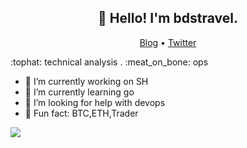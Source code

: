 
<h2 align="center">👋 Hello! I'm bdstravel.</h2>
<p align="center">
  <a href="https://www.bdser.cc">Blog</a> •
  <a href="https://twitter.com/bdstravel22">Twitter</a>
</p>
:tophat: technical analysis .  :meat_on_bone: ops  

- 🔭 I’m currently working on SH
- 🌱 I’m currently learning go
- 🤔 I’m looking for help with devops
-  :meat_on_bone: Fun fact: BTC,ETH,Trader



<picture>
<source 
  srcset="https://github-readme-stats.vercel.app/api?username=anuraghazra&show_icons=true&theme=dark"
  media="(prefers-color-scheme: dark)"
/>
<source
  srcset="https://github-readme-stats.vercel.app/api?username=anuraghazra&show_icons=true"
  media="(prefers-color-scheme: light), (prefers-color-scheme: no-preference)"
/>
<img src="https://github-readme-stats.vercel.app/api?username=anuraghazra&show_icons=true" />
</picture>

                                 

<!--
**bdserk/bdserk** is a ✨ _special_ ✨ repository because its `README.md` (this file) appears on your GitHub profile.

Here are some ideas to get you started:

- 🔭 I’m currently working on ...
- 🌱 I’m currently learning ...
- 👯 I’m looking to collaborate on ...
- 🤔 I’m looking for help with ...
- 💬 Ask me about ...
- 📫 How to reach me: ...
- 😄 Pronouns: ...
- ⚡ Fun fact: ...
-->
